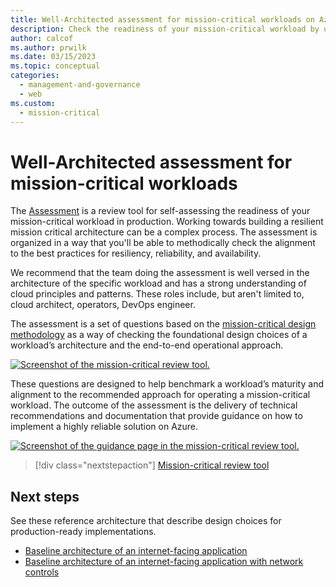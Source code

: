 ```yaml
---
title: Well-Architected assessment for mission-critical workloads on Azure
description: Check the readiness of your mission-critical workload by using an assessment review tool. 
author: calcof
ms.author: prwilk
ms.date: 03/15/2023
ms.topic: conceptual
categories: 
  - management-and-governance
  - web
ms.custom:
  - mission-critical
---
```


# Well-Architected assessment for mission-critical workloads

The [Assessment](/assessments/?mode=pre-assessment&id=23513bdb-e8a2-4f0b-8b6b-191ee1f52d34) is a review tool for self-assessing the readiness of your mission-critical workload in production. Working towards building a resilient mission critical architecture can be a complex process. The assessment is organized in a way that you'll be able to methodically check the alignment to the best practices for resiliency, reliability, and availability.

We recommend that the team doing the assessment is well versed in the architecture of the specific workload and has a strong understanding of cloud principles and patterns. These roles include, but aren't limited to, cloud architect, operators, DevOps engineer. 

The assessment is a set of questions based on the [mission-critical design methodology](/azure/well-architected/mission-critical/mission-critical-design-principles?branch=main) as a way of checking the foundational design choices of a workload’s architecture and the end-to-end operational approach.

[![Screenshot of the mission-critical review tool.](./images/assessment-review.png)](./images/assessment-review.png)

These questions are designed to help benchmark a workload’s maturity and alignment to the recommended approach for operating a mission-critical workload. The outcome of the assessment is the delivery of technical recommendations and documentation that provide guidance on how to implement a highly reliable solution on Azure. 

[![Screenshot of the guidance page in the mission-critical review tool.](./images/assessment-recommendations.png)](images/assessment-recommendations.png)

> [!div class="nextstepaction"]
> [Mission-critical review tool](/assessments/?mode=pre-assessment&id=23513bdb-e8a2-4f0b-8b6b-191ee1f52d34)

 
## Next steps

See these reference architecture that describe design choices for production-ready implementations. 

- [Baseline architecture of an internet-facing application](/azure/architecture/reference-architectures/containers/aks-mission-critical/mission-critical-intro)
- [Baseline architecture of an internet-facing application with network controls](/azure/architecture/reference-architectures/containers/aks-mission-critical/mission-critical-network-architecture)
